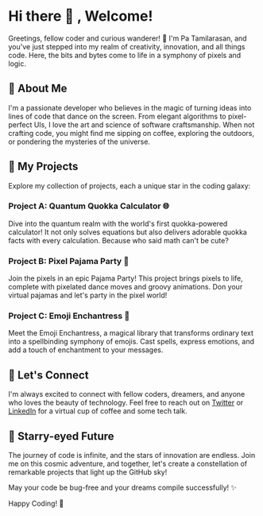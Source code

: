 # Hi there 👋 , Welcome!

Greetings, fellow coder and curious wanderer! 🚀 I'm Pa Tamilarasan, and you've just stepped into my realm of creativity, innovation, and all things code. Here, the bits and bytes come to life in a symphony of pixels and logic.

## 🌈 About Me

I'm a passionate developer who believes in the magic of turning ideas into lines of code that dance on the screen. From elegant algorithms to pixel-perfect UIs, I love the art and science of software craftsmanship. When not crafting code, you might find me sipping on coffee, exploring the outdoors, or pondering the mysteries of the universe.

## 🚀 My Projects

Explore my collection of projects, each a unique star in the coding galaxy:

### Project A: Quantum Quokka Calculator 🌐

Dive into the quantum realm with the world's first quokka-powered calculator! It not only solves equations but also delivers adorable quokka facts with every calculation. Because who said math can't be cute?

### Project B: Pixel Pajama Party 🎉

Join the pixels in an epic Pajama Party! This project brings pixels to life, complete with pixelated dance moves and groovy animations. Don your virtual pajamas and let's party in the pixel world!

### Project C: Emoji Enchantress 🔮

Meet the Emoji Enchantress, a magical library that transforms ordinary text into a spellbinding symphony of emojis. Cast spells, express emotions, and add a touch of enchantment to your messages.

## 🤝 Let's Connect

I'm always excited to connect with fellow coders, dreamers, and anyone who loves the beauty of technology. Feel free to reach out on [Twitter](https://twitter.com/YourTwitterHandle) or [LinkedIn](https://www.linkedin.com/in/yourlinkedinprofile/) for a virtual cup of coffee and some tech talk.

## 🌟 Starry-eyed Future

The journey of code is infinite, and the stars of innovation are endless. Join me on this cosmic adventure, and together, let's create a constellation of remarkable projects that light up the GitHub sky!

May your code be bug-free and your dreams compile successfully! ✨

Happy Coding! 🚀
